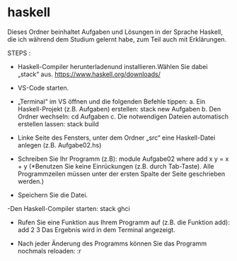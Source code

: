 # haskell

Dieses Ordner beinhaltet Aufgaben und Lösungen in der Sprache Haskell, die ich während dem Studium gelernt habe, zum Teil auch mit Erklärungen.

STEPS : 
- Haskell-Compiler herunterladenund installieren.Wählen Sie dabei „stack“ aus.
 https://www.haskell.org/downloads/

- VS-Code starten.

- „Terminal“ im VS öffnen und die folgenden Befehle tippen:
	a. Ein Haskell-Projekt (z.B. Aufgaben) erstellen:
	       stack new Aufgaben
	b. Den Ordner wechseln:
	       cd Aufgaben
	c. Die notwendigen Dateien automatisch erstellen lassen:
	       stack build

- Linke Seite des Fensters, unter dem Ordner „src“ eine Haskell-Datei anlegen (z.B. Aufgabe02.hs)

- Schreiben Sie Ihr Programm (z.B):
	module Aufgabe02 where
	add x y = x + y
(*Benutzen Sie keine Einrückungen (z.B. durch Tab-Taste).
Alle Programmzeilen müssen unter der ersten Spalte der Seite geschrieben werden.)

- Speichern Sie die Datei.

-Den Haskell-Compiler starten:
	stack ghci

- Rufen Sie eine Funktion aus Ihrem Programm auf (z.B. die Funktion add):
	add 2 3
  Das Ergebnis wird in dem Terminal angezeigt. 

- Nach jeder Änderung des Programms können Sie das Programm nochmals reloaden:
 	:r